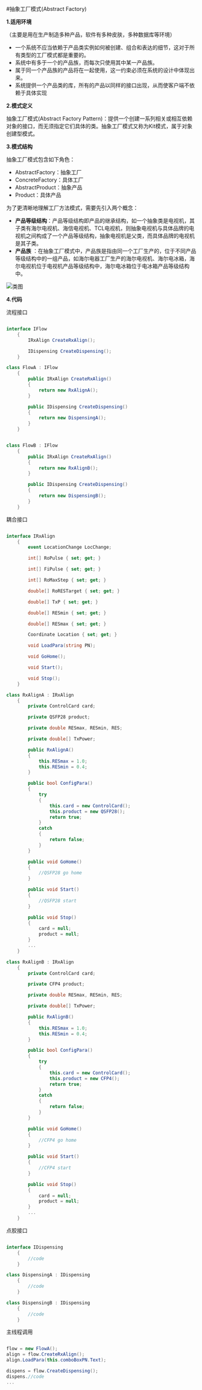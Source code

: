 #抽象工厂模式(Abstract Factory)

**1.适用环境**

（主要是用在生产制造多种产品，软件有多种皮肤，多种数据库等环境）

 - 一个系统不应当依赖于产品类实例如何被创建、组合和表达的细节，这对于所有类型的工厂模式都是重要的。
 - 系统中有多于一个的产品族，而每次只使用其中某一产品族。
 - 属于同一个产品族的产品将在一起使用，这一约束必须在系统的设计中体现出来。
 - 系统提供一个产品类的库，所有的产品以同样的接口出现，从而使客户端不依赖于具体实现

**2.模式定义**

抽象工厂模式(Abstract Factory Pattern)：提供一个创建一系列相关或相互依赖对象的接口，而无须指定它们具体的类。抽象工厂模式又称为Kit模式，属于对象创建型模式。

**3.模式结构**

抽象工厂模式包含如下角色：

 - AbstractFactory：抽象工厂 
 - ConcreteFactory：具体工厂
 - AbstractProduct：抽象产品
 - Product：具体产品

为了更清晰地理解工厂方法模式，需要先引入两个概念：

 - **产品等级结构**：产品等级结构即产品的继承结构，如一个抽象类是电视机，其子类有海尔电视机、海信电视机、TCL电视机，则抽象电视机与具体品牌的电视机之间构成了一个产品等级结构，抽象电视机是父类，而具体品牌的电视机是其子类。
 - **产品族** ：在抽象工厂模式中，产品族是指由同一个工厂生产的，位于不同产品等级结构中的一组产品，如海尔电器工厂生产的海尔电视机、海尔电冰箱，海尔电视机位于电视机产品等级结构中，海尔电冰箱位于电冰箱产品等级结构中。

![类图](http://img.blog.csdn.net/20160317170033653)

**4.代码**

流程接口

```csharp

interface IFlow
    {
        IRxAlign CreateRxAlign();

        IDispensing CreateDispensing();
    }

class FlowA : IFlow
    {
        public IRxAlign CreateRxAlign()
        {
            return new RxAlignA();
        }

        public IDispensing CreateDispensing()
        {
            return new DispensingA();
        }
    }


class FlowB : IFlow
    {
        public IRxAlign CreateRxAlign()
        {
            return new RxAlignB();
        }

        public IDispensing CreateDispensing()
        {
            return new DispensingB();
        }
    }
```

耦合接口

```csharp

interface IRxAlign
    { 
        event LocationChange LocChange;

        int[] RoPulse { set; get; }

        int[] FiPulse { set; get; }

        int[] RoMaxStep { set; get; }

        double[] RoRESTarget { set; get; }

        double[] TxP { set; get; }

        double[] RESmin { set; get; }

        double[] RESmax { set; get; }

        Coordinate Location { set; get; }

        void LoadPara(string PN);

        void GoHome();

        void Start();

        void Stop();
    }

class RxAlignA : IRxAlign
    {
        private ControlCard card;

        private QSFP28 product;

        private double RESmax, RESmin, RES;

        private double[] TxPower;

        public RxAlignA()
        {
            this.RESmax = 1.0;
            this.RESmin = 0.4;
        }

        public bool ConfigPara()
        {
            try
            {
                this.card = new ControlCard();
                this.product = new QSFP28();
                return true;
            }
            catch
            {
                return false;
            }
        }

        public void GoHome()
        {
            //QSFP28 go home
        }

        public void Start()
        {
            //QSFP28 start
        }

        public void Stop()
        {
            card = null;
            product = null;
        }
        ...
    }

class RxAlignB : IRxAlign
    {
        private ControlCard card;

        private CFP4 product;

        private double RESmax, RESmin, RES;

        private double[] TxPower;

        public RxAlignB()
        {
            this.RESmax = 1.0;
            this.RESmin = 0.4;
        }

        public bool ConfigPara()
        {
            try
            {
                this.card = new ControlCard();
                this.product = new CFP4();
                return true;
            }
            catch
            {
                return false;
            }
        }

        public void GoHome()
        {
            //CFP4 go home
        }

        public void Start()
        {
            //CFP4 start
        }

        public void Stop()
        {
            card = null;
            product = null;
        }
        ...
    }
```

点胶接口

```csharp

interface IDispensing
    {
		//code
    }

class DispensingA : IDispensing
    {
		//code
    }

class DispensingB : IDispensing
    {
		//code
    }

```

主线程调用

```csharp

flow = new FlowA();
align = flow.CreateRxAlign();
align.LoadPara(this.comboBoxPN.Text);

dispens = flow.CreateDispensing();
dispens.//code
...
```

